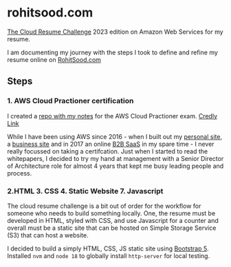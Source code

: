 # rohitsood.com

[The Cloud Resume Challenge](https://cloudresumechallenge.dev/) 2023 edition on Amazon Web Services for my resume.

I am documenting my journey with the steps I took to define and refine my resume online on [RohitSood.com](https://www.rohitsood.com) 

## Steps 

### 1. AWS Cloud Practioner certification

I created a [repo with my notes](https://github.com/cloudsolver/aws-cpc) for the AWS Cloud Practioner exam. [Credly Link]()

While I have been using AWS since 2016 - when I built out my [personal site](https://www.rohitsood.com), a [business site](https://www.digitaldivvy.com/) and in 2017 an online [B2B SaaS](https://www.garagedata.io/) in my spare time - I never really focussed on taking a certifcation. Just when I started to read the whitepapers,  I decided to try my hand at management with a Senior Director of Architecture role for almost 4 years that kept me busy leading people and process. 


### 2.HTML 3. CSS 4. Static Website 7. Javascript
The cloud resume challenge is a bit out of order for the workflow for someone who needs to build something locally. One, the resume must be  developed in HTML, styled with CSS, and use Javascript for a counter and overall must be a static site that can be hosted on Simple Storage Service (S3) that can host a website.

I decided to build a simply HTML, CSS, JS static site using [Bootstrap 5](https://getbootstrap.com/docs/5.3/examples/). Installed `nvm` and `node 18` to globally install `http-server` for local testing.

